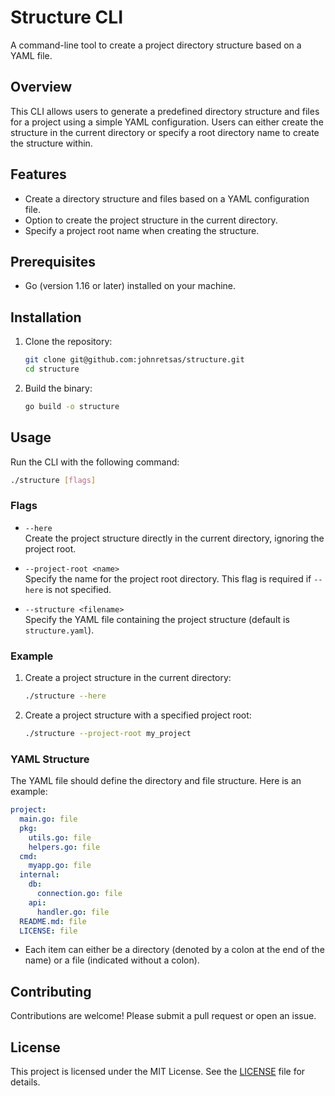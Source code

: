 # Structure CLI

A command-line tool to create a project directory structure based on a YAML file.

## Overview

This CLI allows users to generate a predefined directory structure and files for a project using a simple YAML configuration. Users can either create the structure in the current directory or specify a root directory name to create the structure within.

## Features

- Create a directory structure and files based on a YAML configuration file.
- Option to create the project structure in the current directory.
- Specify a project root name when creating the structure.

## Prerequisites

- Go (version 1.16 or later) installed on your machine.

## Installation

1. Clone the repository:
   ```bash
   git clone git@github.com:johnretsas/structure.git
   cd structure
   ```

2. Build the binary:
   ```bash
   go build -o structure
   ```

## Usage

Run the CLI with the following command:

```bash
./structure [flags]
```

### Flags

- `--here`  
  Create the project structure directly in the current directory, ignoring the project root.

- `--project-root <name>`  
  Specify the name for the project root directory. This flag is required if `--here` is not specified.

- `--structure <filename>`  
  Specify the YAML file containing the project structure (default is `structure.yaml`).

### Example

1. Create a project structure in the current directory:
   ```bash
   ./structure --here
   ```

2. Create a project structure with a specified project root:
   ```bash
   ./structure --project-root my_project
   ```

### YAML Structure

The YAML file should define the directory and file structure. Here is an example:

```yaml
project:
  main.go: file
  pkg:
    utils.go: file
    helpers.go: file
  cmd:
    myapp.go: file
  internal:
    db:
      connection.go: file
    api:
      handler.go: file
  README.md: file
  LICENSE: file
```

- Each item can either be a directory (denoted by a colon at the end of the name) or a file (indicated without a colon).
  
## Contributing

Contributions are welcome! Please submit a pull request or open an issue.

## License

This project is licensed under the MIT License. See the [LICENSE](LICENSE) file for details.